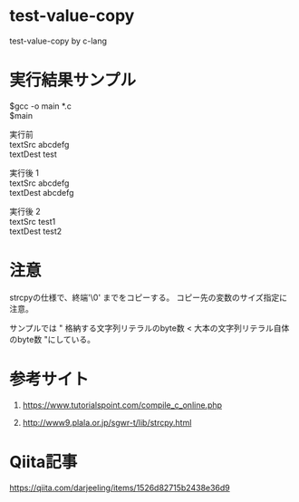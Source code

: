 # test-value-copy
test-value-copy by c-lang

# 実行結果サンプル

$gcc -o main *.c  
$main  

実行前   
textSrc abcdefg   
textDest test   

実行後 1   
textSrc abcdefg   
textDest abcdefg   

実行後 2   
textSrc test1   
textDest test2   

# 注意
strcpyの仕様で、終端'\0' までをコピーする。
コピー先の変数のサイズ指定に注意。

サンプルでは
" 格納する文字列リテラルのbyte数 < 大本の文字列リテラル自体のbyte数 "にしている。

# 参考サイト

1. https://www.tutorialspoint.com/compile_c_online.php

1. http://www9.plala.or.jp/sgwr-t/lib/strcpy.html

# Qiita記事

https://qiita.com/darjeeling/items/1526d82715b2438e36d9
